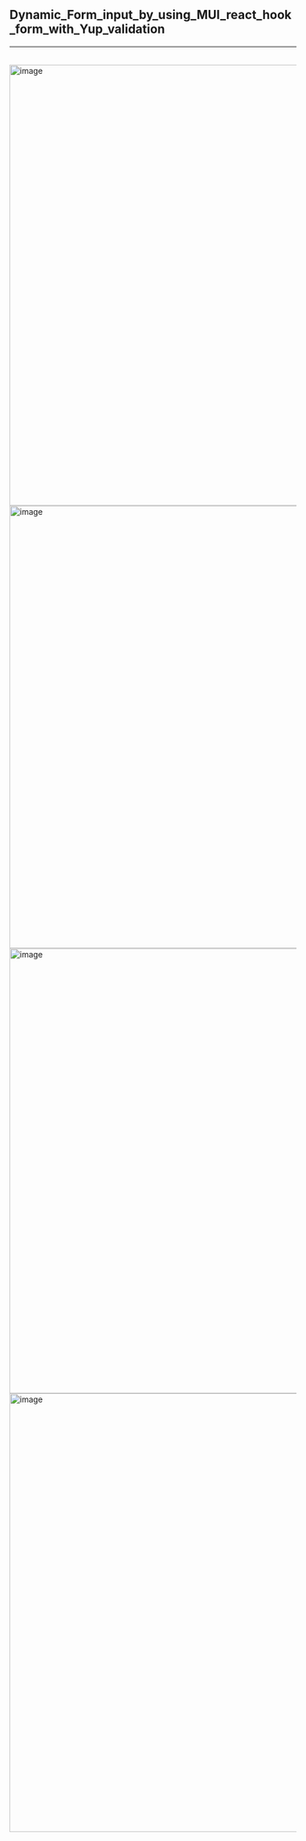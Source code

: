 ## Dynamic_Form_input_by_using_MUI_react_hook_form_with_Yup_validation
<hr/>
<br/>

<img width="1600" height="773" alt="image" src="https://github.com/user-attachments/assets/c3383436-226e-4c46-bb17-0182f4658c63" />
<img width="1600" height="776" alt="image" src="https://github.com/user-attachments/assets/7c06fafd-0665-4ad5-af41-7a3476badeb1" />
<img width="1599" height="780" alt="image" src="https://github.com/user-attachments/assets/af33b6d0-09a2-40cf-b5e9-8bc4dbb426a3" />
<img width="1599" height="769" alt="image" src="https://github.com/user-attachments/assets/9dac6cb6-2c12-4c48-9267-5e00dd17df24" />




